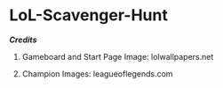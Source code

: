 # LoL-Scavenger-Hunt

***Credits***

1. Gameboard and Start Page Image: lolwallpapers.net

2. Champion Images: leagueoflegends.com